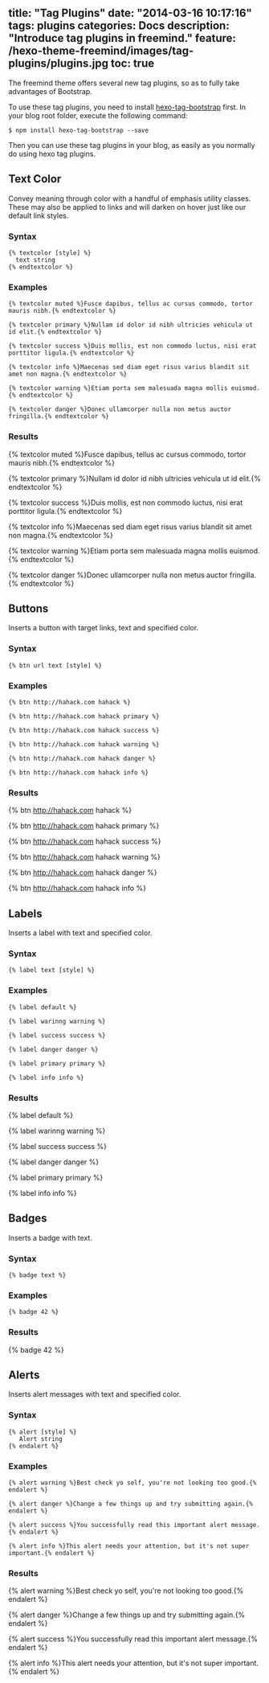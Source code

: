 title: "Tag Plugins"
date: "2014-03-16 10:17:16"
tags: plugins
categories: Docs
description: "Introduce tag plugins in freemind."
feature: /hexo-theme-freemind/images/tag-plugins/plugins.jpg
toc: true
---

The freemind theme offers several new tag plugins, so as to fully take advantages of Bootstrap.

To use these tag plugins, you need to install [hexo-tag-bootstrap](https://github.com/wzpan/hexo-tag-bootstrap) first. In your blog root folder, execute the following command:

```
$ npm install hexo-tag-bootstrap --save
```

Then you can use these tag plugins in your blog, as easily as you normally do using hexo tag plugins. 

<!-- more -->

## Text Color ##

Convey meaning through color with a handful of emphasis utility classes. These may also be applied to links and will darken on hover just like our default link styles.

### Syntax ###

```
{% textcolor [style] %}
  text string
{% endtextcolor %}
```

### Examples ###

```
{% textcolor muted %}Fusce dapibus, tellus ac cursus commodo, tortor mauris nibh.{% endtextcolor %}

{% textcolor primary %}Nullam id dolor id nibh ultricies vehicula ut id elit.{% endtextcolor %}

{% textcolor success %}Duis mollis, est non commodo luctus, nisi erat porttitor ligula.{% endtextcolor %}

{% textcolor info %}Maecenas sed diam eget risus varius blandit sit amet non magna.{% endtextcolor %}

{% textcolor warning %}Etiam porta sem malesuada magna mollis euismod.{% endtextcolor %}

{% textcolor danger %}Donec ullamcorper nulla non metus auctor fringilla.{% endtextcolor %}
```

### Results ###

{% textcolor muted %}Fusce dapibus, tellus ac cursus commodo, tortor mauris nibh.{% endtextcolor %}

{% textcolor primary %}Nullam id dolor id nibh ultricies vehicula ut id elit.{% endtextcolor %}

{% textcolor success %}Duis mollis, est non commodo luctus, nisi erat porttitor ligula.{% endtextcolor %}

{% textcolor info %}Maecenas sed diam eget risus varius blandit sit amet non magna.{% endtextcolor %}

{% textcolor warning %}Etiam porta sem malesuada magna mollis euismod.{% endtextcolor %}

{% textcolor danger %}Donec ullamcorper nulla non metus auctor fringilla.{% endtextcolor %}

## Buttons ##

Inserts a button with target links, text and specified color.

### Syntax ###

```
{% btn url text [style] %}
```

### Examples ###

```
{% btn http://hahack.com hahack %}

{% btn http://hahack.com hahack primary %}

{% btn http://hahack.com hahack success %}

{% btn http://hahack.com hahack warning %}

{% btn http://hahack.com hahack danger %}

{% btn http://hahack.com hahack info %}
```

### Results ###

{% btn http://hahack.com hahack %}

{% btn http://hahack.com hahack primary %}

{% btn http://hahack.com hahack success %}

{% btn http://hahack.com hahack warning %}

{% btn http://hahack.com hahack danger %}

{% btn http://hahack.com hahack info %}

## Labels ##

Inserts a label with text and specified color.

### Syntax ###

```
{% label text [style] %}
```

### Examples ###

```
{% label default %}

{% label warinng warning %}

{% label success success %}

{% label danger danger %}

{% label primary primary %}

{% label info info %}
```

### Results ###

{% label default %}

{% label warinng warning %}

{% label success success %}

{% label danger danger %}

{% label primary primary %}

{% label info info %}

## Badges ##

Inserts a badge with text.


### Syntax ###

```
{% badge text %}
```

### Examples ###

```
{% badge 42 %}
```

### Results ###

{% badge 42 %}

## Alerts ##

Inserts alert messages with text and specified color.

### Syntax ###

```
{% alert [style] %}
   Alert string
{% endalert %}
```

### Examples ###

```
{% alert warning %}Best check yo self, you're not looking too good.{% endalert %}

{% alert danger %}Change a few things up and try submitting again.{% endalert %}

{% alert success %}You successfully read this important alert message.{% endalert %}

{% alert info %}This alert needs your attention, but it's not super important.{% endalert %}
```

### Results ###

{% alert warning %}Best check yo self, you're not looking too good.{% endalert %}

{% alert danger %}Change a few things up and try submitting again.{% endalert %}

{% alert success %}You successfully read this important alert message.{% endalert %}

{% alert info %}This alert needs your attention, but it's not super important.{% endalert %}

